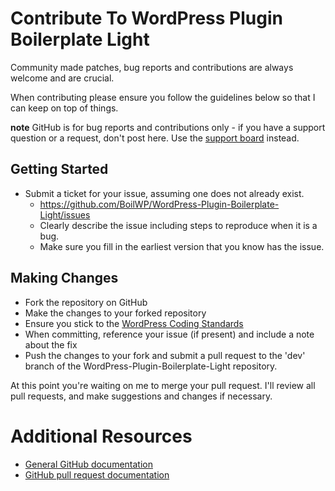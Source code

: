 # Contribute To WordPress Plugin Boilerplate Light

Community made patches, bug reports and contributions are always welcome and are crucial.

When contributing please ensure you follow the guidelines below so that I can keep on top of things.

__note__ GitHub is for bug reports and contributions only - if you have a support question or a request, don't post here. Use the [support board](http://boilwp.com/boards/forum/wordpress-plugin-boilerplate-support/) instead.

## Getting Started

* Submit a ticket for your issue, assuming one does not already exist.
  * https://github.com/BoilWP/WordPress-Plugin-Boilerplate-Light/issues
  * Clearly describe the issue including steps to reproduce when it is a bug.
  * Make sure you fill in the earliest version that you know has the issue.

## Making Changes

* Fork the repository on GitHub
* Make the changes to your forked repository
* Ensure you stick to the [WordPress Coding Standards](http://codex.wordpress.org/WordPress_Coding_Standards)
* When committing, reference your issue (if present) and include a note about the fix
* Push the changes to your fork and submit a pull request to the 'dev' branch of the WordPress-Plugin-Boilerplate-Light repository.

At this point you're waiting on me to merge your pull request. I'll review all pull requests, and make suggestions and changes if necessary.

# Additional Resources

* [General GitHub documentation](http://help.github.com/)
* [GitHub pull request documentation](http://help.github.com/send-pull-requests/)
